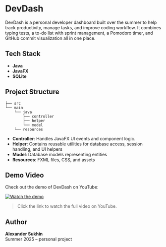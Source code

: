 # DevDash

DevDash is a personal developer dashboard built over the summer to help track productivity, manage tasks, and improve coding workflow. It combines typing tests, a to-do list with sprint management, a Pomodoro timer, and GitHub commit visualization all in one place.

## Tech Stack

- **Java**  
- **JavaFX**  
- **SQLite**

## Project Structure

```
├── src
└── main
    └── java
        ├── controller
        ├── helper
        └── model
    └── resources
```

- **Controller**: Handles JavaFX UI events and component logic.  
- **Helper**: Contains reusable utilities for database access, session handling, and UI helpers
- **Model**: Database models representing entities
- **Resources**: FXML files, CSS, and assets

## Demo Video

Check out the demo of DevDash on YouTube:

[![Watch the demo](https://img.youtube.com/vi/IDvA0TmgDBk/0.jpg)](https://www.youtube.com/watch?v=IDvA0TmgDBk)

> Click the link to watch the full video on YouTube.

## Author

**Alexander Sukhin**  
Summer 2025 – personal project
